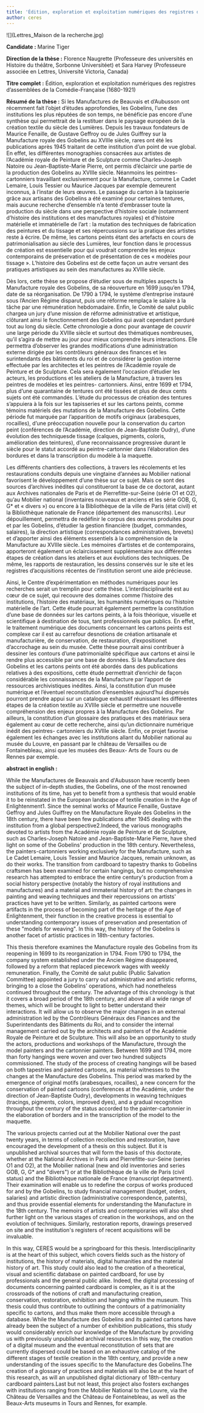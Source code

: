 ```yaml
---
title: 'Édition, exploration et exploitation numériques des registres d’assemblées de la Comédie-Française (1680-1921)'
author: ceres
---
```


![](Lettres_Maison de la recherche.jpg)

**Candidate :** Marine Tiger

**Direction de la thèse :** Florence Naugrette (Professeure des universités en Histoire du théâtre, Sorbonne Universitéet) et Sara Harvey (Professeure associée en Lettres, Université Victoria, Canada)

**Titre complet :** Édition, exploration et exploitation numériques des registres d’assemblées de la Comédie-Française (1680-1921)

**Résumé de la thèse :**
Si les Manufactures de Beauvais et d’Aubusson ont récemment fait l’objet d’études approfondies, les Gobelins, l’une des institutions les plus réputées de son temps, ne bénéficie pas encore d’une synthèse qui permettrait de la restituer dans le paysage européen de la création textile du siècle des Lumières. Depuis les travaux fondateurs de Maurice Fenaille, de Gustave Geffroy ou de Jules Guiffrey sur la Manufacture royale des Gobelins au XVIIIe siècle, rares ont été les publications après 1945 traitant de cette institution d’un point de vue global. En effet, les différentes monographies consacrées aux artistes de l’Académie royale de Peinture et de Sculpture comme Charles-Joseph Natoire ou Jean-Baptiste-Marie Pierre, ont permis d’éclaircir une partie de la production des Gobelins au XVIIIe siècle. Néanmoins les peintres-cartonniers travaillant exclusivement pour la Manufacture, comme Le Cadet Lemaire, Louis Tessier ou Maurice Jacques par exemple demeurent inconnus, à l’instar de leurs œuvres. Le passage du carton à la tapisserie grâce aux artisans des Gobelins a été examiné pour certaines tentures, mais aucune recherche d’ensemble n’a tenté d’embrasser toute la production du siècle dans une perspective d’histoire sociale (notamment d’histoire des institutions et des manufactures royales) et d’histoire matérielle et immatérielle de l’art : la mutation des techniques de fabrication des peintures et du tissage et ses répercussions sur la pratique des artistes reste à écrire. De même, les cartons peints étant des artefacts en cours de patrimonialisation au siècle des Lumières, leur fonction dans le processus de création est essentielle pour qui voudrait comprendre les enjeux contemporains de préservation et de présentation de ces « modèles pour tissage ». L’histoire des Gobelins est de cette façon un autre versant des pratiques artistiques au sein des manufactures au XVIIIe siècle.

Dès lors, cette thèse se propose d’étudier sous de multiples aspects la Manufacture royale des Gobelins, de sa réouverture en 1699 jusqu’en 1794, date de sa réorganisation. De 1790 à 1794, le système d’entreprise instauré sous l’Ancien Régime disparut, puis une réforme remplaça le salaire à la tâche par une rémunération hebdomadaire. Enfin, le Comité de salut public chargea un jury d’une mission de réforme administrative et artistique, clôturant ainsi le fonctionnement des Gobelins qui avait cependant perduré tout au long du siècle. Cette chronologie a donc pour avantage de couvrir une large période du XVIIIe siècle et surtout des thématiques nombreuses, qu’il s’agira de mettre au jour pour mieux comprendre leurs interactions. Elle permettra d’observer les grandes modifications d’une administration externe dirigée par les contrôleurs généraux des finances et les surintendants des bâtiments du roi et de considérer la gestion interne effectuée par les architectes et les peintres de l’Académie royale de Peinture et de Sculpture. Cela sera également l’occasion d’étudier les acteurs, les productions et les ateliers de la Manufacture, à travers les peintres de modèles et les peintres- cartonniers. Ainsi, entre 1699 et 1794, plus d’une quarantaine de tentures ont été tissées et plus de deux cents sujets ont été commandés. L’étude du processus de création des tentures s’appuiera à la fois sur les tapisseries et sur les cartons peints, comme témoins matériels des mutations de la Manufacture des Gobelins. Cette période fut marquée par l’apparition de motifs originaux (arabesques, rocailles), d’une préoccupation nouvelle pour la conservation du carton peint (conférences de l’Académie, direction de Jean-Baptiste Oudry), d’une évolution des techniquesde tissage (calques, pigments, coloris, amélioration des teintures), d’une reconnaissance progressive durant le siècle pour le statut accordé au peintre-cartonnier dans l’élaboration des bordures et dans la transcription du modèle à la maquette.

Les différents chantiers des collections, à travers les récolements et les restaurations conduits depuis une vingtaine d’années au Mobilier national favorisent le développement d’une thèse sur ce sujet. Mais ce sont des sources d’archives inédites qui constitueront la base de ce doctorat, autant aux Archives nationales de Paris et de Pierrefitte-sur-Seine (série O1 et O2), qu’au Mobilier national (inventaires nouveaux et anciens et les série GOB, G, G* et « divers ») ou encore à la Bibliothèque de la ville de Paris (état civil) et la Bibliothèque nationale de France (département des manuscrits). Leur dépouillement, permettra de redéfinir le corpus des œuvres produites pour et par les Gobelins, d’étudier la gestion financière (budget, commandes, salaires), la direction artistique (correspondances administratives, brevets) et d’apporter ainsi des éléments essentiels à la compréhension de la Manufacture au XVIIIe siècle. Les mémoires d’artistes et de contemporains, apporteront également un éclaircissement supplémentaire aux différentes étapes de création dans les ateliers et aux évolutions des techniques. De même, les rapports de restauration, les dessins conservés sur le site et les registres d’acquisitions récentes de l’institution seront une aide précieuse.

Ainsi, le Centre d’expérimentation en méthodes numériques pour les recherches serait un tremplin pour cette thèse. L’interdisciplinarité est au cœur de ce sujet, qui recouvre des domaines comme l’histoire des institutions, l’histoire des matériaux, les humanités numériques ou l’histoire matérielle de l’art. Cette étude pourrait également permettre la constitution d’une base de données sur les cartons peints, à la fois théorique, visuelle et scientifique à destination de tous, tant professionnels que publics. En effet, le traitement numérique des documents concernant les cartons peints est complexe car il est au carrefour desnotions de création artisanale et manufacturière, de conservation, de restauration, d’expositionet d’accrochage au sein du musée. Cette thèse pourrait ainsi contribuer à dessiner les contours d’une patrimonialité spécifique aux cartons et ainsi le rendre plus accessible par une base de données. Si la Manufacture des Gobelins et les cartons peints ont été abordés dans des publications relatives à des expositions, cette étude permettrait d’enrichir de façon considérable les connaissances de la Manufacture par l’apport de ressources archivistiques inédites. Ainsi, la constitution d’un musée numérique et l’éventuel reconstitution d’ensembles aujourd’hui dispersés pourront prendre appui sur un catalogue exhaustif réunissant les différentes étapes de la création textile au XVIIIe siècle et permettre une nouvelle compréhension des enjeux propres à la Manufacture des Gobelins. Par ailleurs, la constitution d’un glossaire des pratiques et des matériaux sera également au cœur de cette recherche, ainsi qu’un dictionnaire numérique inédit des peintres- cartonniers du XVIIIe siècle. Enfin, ce projet favorise également les échanges avec les institutions allant du Mobilier national au musée du Louvre, en passant par le château de Versailles ou de Fontainebleau, ainsi que les musées des Beaux- Arts de Tours ou de Rennes par exemple.

**abstract in english :**

While the Manufactures de Beauvais and d'Aubusson have recently been the subject of in-depth studies, the Gobelins, one of the most renowned institutions of its time, has yet to benefit from a synthesis that would enable it to be reinstated in the European landscape of textile creation in the Age of Enlightenment1. Since the seminal works of Maurice Fenaille, Gustave Geffroy and Jules Guiffrey on the Manufacture Royale des Gobelins in the 18th century, there have been few publications after 1945 dealing with the institution from a global perspective2.Indeed, the various monographs devoted to artists from the Académie royale de Peinture et de Sculpture, such as Charles-Joseph Natoire and Jean-Baptiste-Marie Pierre, have shed light on some of the Gobelins' production in the 18th century. Nevertheless, the painters-cartonniers working exclusively for the Manufacture, such as Le Cadet Lemaire, Louis Tessier and Maurice Jacques, remain unknown, as do their works. The transition from cardboard to tapestry thanks to Gobelins craftsmen has been examined for certain hangings, but no comprehensive research has attempted to embrace the entire century's production from a social history perspective (notably the history of royal institutions and manufactures) and a material and immaterial history of art: the changes in painting and weaving techniques and their repercussions on artists' practices have yet to be written. Similarly, as painted cartoons were artifacts in the process of becoming part of the heritage of the Age of Enlightenment, their function in the creative process is essential to understanding contemporary issues of preservation and presentation of these "models for weaving". In this way, the history of the Gobelins is another facet of artistic practices in 18th-century factories.

This thesis therefore examines the Manufacture royale des Gobelins from its reopening in 1699 to its reorganization in 1794. From 1790 to 1794, the company system established under the Ancien Régime disappeared, followed by a reform that replaced piecework wages with weekly remuneration. Finally, the Comité de salut public (Public Salvation Committee) appointed a jury to carry out administrative and artistic reforms, bringing to a close the Gobelins' operations, which had nonetheless continued throughout the century. The advantage of this chronology is that it covers a broad period of the 18th century, and above all a wide range of themes, which will be brought to light to better understand their interactions. It will allow us to observe the major changes in an external administration led by the Contrôleurs Généraux des Finances and the Superintendants des Bâtiments du Roi, and to consider the internal management carried out by the architects and painters of the Académie Royale de Peinture et de Sculpture. This will also be an opportunity to study the actors, productions and workshops of the Manufacture, through the model painters and the cartonnier painters. Between 1699 and 1794, more than forty hangings were woven and over two hundred subjects commissioned. The study of the process of creating hangings will be based on both tapestries and painted cartoons, as material witnesses to the changes at the Manufacture des Gobelins. This period was marked by the emergence of original motifs (arabesques, rocailles), a new concern for the conservation of painted cartoons (conferences at the Académie, under the direction of Jean-Baptiste Oudry), developments in weaving techniques (tracings, pigments, colors, improved dyes), and a gradual recognition throughout the century of the status accorded to the painter-cartonnier in the elaboration of borders and in the transcription of the model to the maquette.

The various projects carried out at the Mobilier National over the past twenty years, in terms of collection recollection and restoration, have encouraged the development of a thesis on this subject. But it is unpublished archival sources that will form the basis of this doctorate, whether at the National Archives in Paris and Pierrefitte-sur-Seine (series O1 and O2), at the Mobilier national (new and old inventories and series GOB, G, G* and "divers") or at the Bibliothèque de la ville de Paris (civil status) and the Bibliothèque nationale de France (manuscript department). Their examination will enable us to redefine the corpus of works produced for and by the Gobelins, to study financial management (budget, orders, salaries) and artistic direction (administrative correspondence, patents), and thus provide essential elements for understanding the Manufacture in the 18th century. The memoirs of artists and contemporaries will also shed further light on the various stages of creation in the workshops, and on the evolution of techniques. Similarly, restoration reports, drawings preserved on site and the institution's registers of recent acquisitions will be invaluable.

In this way, CERES would be a springboard for this thesis. Interdisciplinarity is at the heart of this subject, which covers fields such as the history of institutions, the history of materials, digital humanities and the material history of art. This study could also lead to the creation of a theoretical, visual and scientific database on painted cardboard, for use by professionals and the general public alike. Indeed, the digital processing of documents concerning painted cardboard is complex, as it is at the crossroads of the notions of craft and manufacturing creation, conservation, restoration, exhibition and hanging within the museum. This thesis could thus contribute to outlining the contours of a patrimoniality specific to cartons, and thus make them more accessible through a database. While the Manufacture des Gobelins and its painted cartons have already been the subject of a number of exhibition publications, this study would considerably enrich our knowledge of the Manufacture by providing us with previously unpublished archival resources.In this way, the creation of a digital museum and the eventual reconstitution of sets that are currently dispersed could be based on an exhaustive catalog of the different stages of textile creation in the 18th century, and provide a new understanding of the issues specific to the Manufacture des Gobelins.The creation of a glossary of practices and materials will also be at the heart of this research, as will an unpublished digital dictionary of 18th-century cardboard painters.Last but not least, this project also fosters exchanges with institutions ranging from the Mobilier National to the Louvre, via the Château de Versailles and the Château de Fontainebleau, as well as the Beaux-Arts museums in Tours and Rennes, for example.